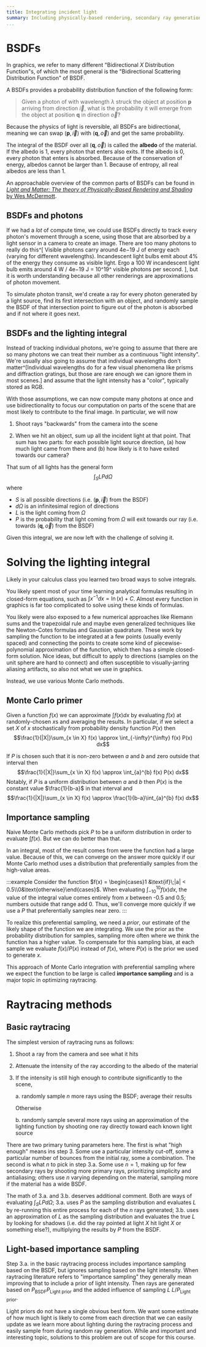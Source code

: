 ```yaml
---
title: Integrating incident light
summary: Including physically-based rendering, secondary ray generation as numerical integration, and importance sampling.
...
```


# BSDFs

In graphics, we refer to many different "Bidirectional *X* Distribution Function"s, of which the most general is the "Bidirectional Scattering Distribution Function" of BSDF.

A BSDFs provides a probability distribution function of the following form:

> Given a photon of with wavelength $\lambda$ struck the object at position $\mathbf{p}$ arriving from direction $\vec i$,
> what is the probability it will emerge from the object at position $\mathbf{q}$ in direction $\vec o$?

Because the physics of light is reversible, all BSDFs are bidirectional, meaning we can swap $(\mathbf{p},\vec i)$ with $(\mathbf{q},\vec o)$ and get the same probability.

The integral of the BSDF over all $(\mathbf{q},\vec o)$ is called the **albedo** of the material.
If the albedo is 1, every photon that enters also exits.
If the albedo is 0, every photon that enters is absorbed.
Because of the conservation of energy, albedos cannot be larger than 1.
Because of entropy, all real albedos are less than 1.

An approachable overview of the common parts of BSDFs can be found
in [*Light and Matter: The theory of Physically-Based Rendering and Shading* by Wes McDermott](https://substance3d.adobe.com/tutorials/courses/the-pbr-guide-part-1).


## BSDFs and photons

If we had a *lot* of compute time, we could use BSDFs directly to track every photon's movement through a scene,
using those that are absorbed by a light sensor in a camera to create an image.
There are too many photons to really do this^[
    Visible photons carry around 4e−19 J of energy each (varying for different wavelengths).
    Incandescent light bulbs emit about 4% of the energy they consume as visible light.
    Ergo a 100 W incandescent light bulb emits around 4 W / 4e−19 J = 10^19^ visible photons per second.
], but it is worth understanding because all other renderings are approximations of photon movement.

To simulate photon transit, we'd create a ray for every photon generated by a light source,
find its first intersection with an object,
and randomly sample the BSDF of that intersection point to figure out of the photon is absorbed and if not where it goes next.

## BSDFs and the lighting integral

Instead of tracking individual photons,
we're going to assume that there are so many photons we can treat their number as a continuous "light intensity".
We're usually also going to assume that individual wavelengths don't matter^[Individual wavelengths do for a few visual phenomena like prisms and diffraction gratings, but those are rare enough we can ignore them in most scenes.]
and assume that the light intensity has a "color", typically stored as RGB.

With those assumptions, we can now compute many photons at once
and use bidirectionality to focus our computation on parts of the scene that are most likely to contribute to the final image.
In particular, we will now

1. Shoot rays "backwards" from the camera into the scene

2. When we hit an object, sum up all the incident light at that point.
    That sum has two parts:
    for each possible light source direction,
    (a) how much light came from there and (b) how likely is it to have exited towards our camera?
    
That sum of all lights has the general form
$$\int_S L P d\Omega$$
where 
- $S$ is all possible directions (i.e. $(\mathbf{p}, \vec i)$ from the BSDF)
- $d\Omega$ is an infinitesimal region of directions
- $L$ is the light coming from $\Omega$
- $P$ is the probability that light coming from $\Omega$ will exit towards our ray (i.e. towards $(\mathbf{q}, \vec o)$ from the BSDF)

Given this integral, we are now left with the challenge of solving it.

# Solving the lighting integral

Likely in your calculus class you learned two broad ways to solve integrals.

You likely spent most of your time learning analytical formulas resulting in closed-form equations, such as $\int x^{-1} dx = \ln(x) + C$.
Almost every function in graphics is far too complicated to solve using these kinds of formulas.

You likely were also exposed to a few numerical approaches like Riemann sums and the trapezoidal rule and maybe even generalized techniques like the Newton-Cotes formulas and Gaussian quadrature.
These work by sampling the function to be integrated at a few points (usually evenly spaced) and connecting the points to create some kind of piecewise-polynomial approximation of the function, which then has a simple closed-form solution.
Nice ideas, but difficult to apply to directions (samples on the unit sphere are hard to connect) and often susceptible to visually-jarring aliasing artifacts, so also not what we use in graphics.

Instead, we use various Monte Carlo methods.

## Monte Carlo primer

Given a function $f(x)$
we can approximate $\int f(x) dx$ by evaluating $f(x)$ at randomly-chosen $x$s and averaging the results.
In particular, if we select a set $X$ of $x$ stochastically from probability density function $P(x)$
then $$\frac{1}{|X|}\sum_{x \in X} f(x) \approx \int_{-\infty}^{\infty} f(x) P(x) dx$$

If $P$ is chosen such that it is non-zero between $a$ and $b$
and zero outside that interval
then $$\frac{1}{|X|}\sum_{x \in X} f(x) \approx \int_{a}^{b} f(x) P(x) dx$$
Notably, if $P$ is a uniform distribution between $a$ and $b$
then $P(x)$ is the constant value $\frac{1}{b-a}$ in that interval
and
$$\frac{1}{|X|}\sum_{x \in X} f(x) \approx \frac{1}{b-a}\int_{a}^{b} f(x) dx$$

## Importance sampling

Naive Monte Carlo methods pick $P$ to be a uniform distribution in order to evaluate $\int f(x)$.
But we can do better than that.

In an integral, most of the result comes from were the function had a large value.
Because of this, we can converge on the answer more quickly if our Monte Carlo method uses a distribution that preferentially samples from the high-value areas.

:::example
Consider the function $f(x) = \begin{cases}1 &\text{if}\;|a| < 0.5\\0&\text{otherwise}\end{cases}$.
When evaluating $\displaystyle \int_{-10}^{10} f(x) dx$,
the value of the integral value comes entirely from $x$ between -0.5 and 0.5; numbers outside that range add 0.
Thus, we'll converge more quickly if we use a $P$ that preferentially samples near zero.
:::

To realize this preferential sampling, we need a *prior*,
our estimate of the likely shape of the function we are integrating.
We use the prior as the probability distribution for samples,
sampling more often where we think the function has a higher value.
To compensate for this sampling bias, at each sample we evaluate $f(x) / P(x)$ instead of $f(x)$, where $P(x)$ is the prior we used to generate $x$.

This approach of Monte Carlo integration with preferential sampling where we expect the function to be large is called **importance sampling** and is a major topic in optimizing raytracing.


# Raytracing methods

## Basic raytracing 

The simplest version of raytracing runs as follows:

1. Shoot a ray from the camera and see what it hits

2. Attenuate the intensity of the ray according to the albedo of the material

3. If the intensity is still high enough to contribute significantly to the scene,
    
    a. randomly sample $n$ more rays using the BSDF; average their results
    
    Otherwise
    
    b. randomly sample several more rays using an approximation of the lighting function by shooting one ray directly toward each known light source

There are two primary tuning parameters here.
The first is what "high enough" means ins step 3.
Some use a particular intensity cut-off, some a particular number of bounces from the initial ray, some a combination.
The second is what $n$ to pick in step 3.a.
Some use $n=1$, making up for few secondary rays by shooting more primary rays, prioritizing simplicity and antialiasing;
others use $n$ varying depending on the material, sampling more if the material has a wide BSDF.

The math of 3.a. and 3.b. deserves additional comment.
Both are ways of evaluating $\int_S L P d\Omega$;
3.a. uses $P$ as the sampling distribution and evaluates $L$
by re-running this entire process for each of the $n$ rays generated;
3.b. uses an approximation of $L$ as the sampling distribution
and evaluates the true $L$ by looking for shadows (i.e. did the ray pointed at light *X* hit light *X* or something else?), multiplying the results by $P$ from the BSDF.

## Light-based importance sampling

Step 3.a. in the basic raytracing process includes importance sampling based on the BSDF, but ignores sampling based on the light intensity.
When raytracing literature refers to "importance sampling" they generally mean improving that to include a prior of light intensity.
Then rays are generated based on $P_{\text{BSDF}} P_{\text{Light prior}}$
and the added influence of sampling $L$ $L / P_{\text{Light prior}}$.

Light priors do not have a single obvious best form.
We want some estimate of how much light is likely to come from each direction
that we can easily update as we learn more about lighting during the raytracing process
and easily sample from during random ray generation.
While and important and interesting topic, solutions to this problem are out of scope for this course.
